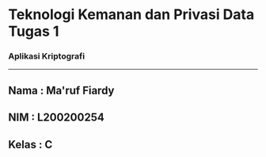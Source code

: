 # Teknologi Kemanan dan Privasi Data Tugas 1

### Aplikasi Kriptografi

---

## Nama : Ma'ruf Fiardy

## NIM : L200200254

## Kelas : C
